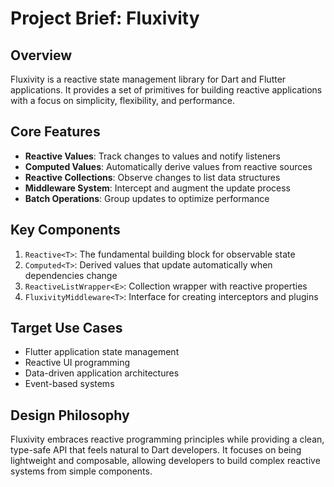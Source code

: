 # Project Brief: Fluxivity

## Overview
Fluxivity is a reactive state management library for Dart and Flutter applications. It provides a set of primitives for building reactive applications with a focus on simplicity, flexibility, and performance.

## Core Features
- **Reactive Values**: Track changes to values and notify listeners
- **Computed Values**: Automatically derive values from reactive sources
- **Reactive Collections**: Observe changes to list data structures
- **Middleware System**: Intercept and augment the update process
- **Batch Operations**: Group updates to optimize performance

## Key Components
1. `Reactive<T>`: The fundamental building block for observable state
2. `Computed<T>`: Derived values that update automatically when dependencies change
3. `ReactiveListWrapper<E>`: Collection wrapper with reactive properties
4. `FluxivityMiddleware<T>`: Interface for creating interceptors and plugins

## Target Use Cases
- Flutter application state management
- Reactive UI programming
- Data-driven application architectures
- Event-based systems

## Design Philosophy
Fluxivity embraces reactive programming principles while providing a clean, type-safe API that feels natural to Dart developers. It focuses on being lightweight and composable, allowing developers to build complex reactive systems from simple components.
